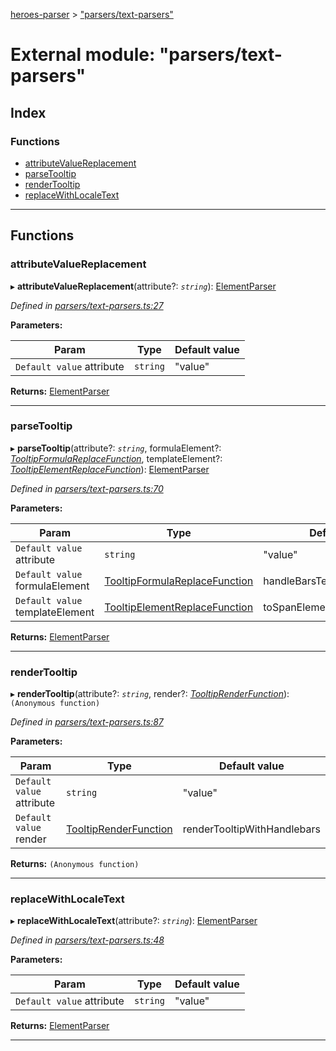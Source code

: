[heroes-parser](../README.md) > ["parsers/text-parsers"](../modules/_parsers_text_parsers_.md)

# External module: "parsers/text-parsers"

## Index

### Functions

* [attributeValueReplacement](_parsers_text_parsers_.md#attributevaluereplacement)
* [parseTooltip](_parsers_text_parsers_.md#parsetooltip)
* [renderTooltip](_parsers_text_parsers_.md#rendertooltip)
* [replaceWithLocaleText](_parsers_text_parsers_.md#replacewithlocaletext)

---

## Functions

<a id="attributevaluereplacement"></a>

###  attributeValueReplacement

▸ **attributeValueReplacement**(attribute?: *`string`*): [ElementParser](_parsers_index_.md#elementparser)

*Defined in [parsers/text-parsers.ts:27](https://github.com/joeistas/heroes-parser/blob/ad5aa01/src/parsers/text-parsers.ts#L27)*

**Parameters:**

| Param | Type | Default value |
| ------ | ------ | ------ |
| `Default value` attribute | `string` | &quot;value&quot; |

**Returns:** [ElementParser](_parsers_index_.md#elementparser)

___
<a id="parsetooltip"></a>

###  parseTooltip

▸ **parseTooltip**(attribute?: *`string`*, formulaElement?: *[TooltipFormulaReplaceFunction](_tooltip_.md#tooltipformulareplacefunction)*, templateElement?: *[TooltipElementReplaceFunction](_tooltip_.md#tooltipelementreplacefunction)*): [ElementParser](_parsers_index_.md#elementparser)

*Defined in [parsers/text-parsers.ts:70](https://github.com/joeistas/heroes-parser/blob/ad5aa01/src/parsers/text-parsers.ts#L70)*

**Parameters:**

| Param | Type | Default value |
| ------ | ------ | ------ |
| `Default value` attribute | `string` | &quot;value&quot; |
| `Default value` formulaElement | [TooltipFormulaReplaceFunction](_tooltip_.md#tooltipformulareplacefunction) |  handleBarsTemplateReplacement |
| `Default value` templateElement | [TooltipElementReplaceFunction](_tooltip_.md#tooltipelementreplacefunction) |  toSpanElement |

**Returns:** [ElementParser](_parsers_index_.md#elementparser)

___
<a id="rendertooltip"></a>

###  renderTooltip

▸ **renderTooltip**(attribute?: *`string`*, render?: *[TooltipRenderFunction](_tooltip_.md#tooltiprenderfunction)*): `(Anonymous function)`

*Defined in [parsers/text-parsers.ts:87](https://github.com/joeistas/heroes-parser/blob/ad5aa01/src/parsers/text-parsers.ts#L87)*

**Parameters:**

| Param | Type | Default value |
| ------ | ------ | ------ |
| `Default value` attribute | `string` | &quot;value&quot; |
| `Default value` render | [TooltipRenderFunction](_tooltip_.md#tooltiprenderfunction) |  renderTooltipWithHandlebars |

**Returns:** `(Anonymous function)`

___
<a id="replacewithlocaletext"></a>

###  replaceWithLocaleText

▸ **replaceWithLocaleText**(attribute?: *`string`*): [ElementParser](_parsers_index_.md#elementparser)

*Defined in [parsers/text-parsers.ts:48](https://github.com/joeistas/heroes-parser/blob/ad5aa01/src/parsers/text-parsers.ts#L48)*

**Parameters:**

| Param | Type | Default value |
| ------ | ------ | ------ |
| `Default value` attribute | `string` | &quot;value&quot; |

**Returns:** [ElementParser](_parsers_index_.md#elementparser)

___

